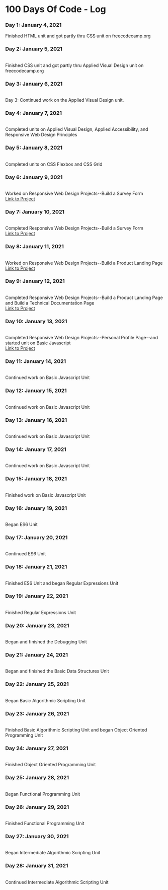 # 100 Days Of Code - Log

### Day 1: January 4, 2021
Finished HTML unit and got partly thru CSS unit on freecodecamp.org
<br>
<h3><b>Day 2: January 5, 2021</b></h3>
<br>
Finished CSS unit and got partly thru Applied Visual Design unit on freecodecamp.org
<br>
<h3><b>Day 3: January 6, 2021</b></h3>
<br>
Day 3: Continued work on the Applied Visual Design unit. 
<br>
<h3><b>Day 4: January 7, 2021</b></h3>
<br>
Completed units on Applied Visual Design, Applied Accessibility, and Responsive Web Design Principles
<br>
<h3><b>Day 5: January 8, 2021</b></h3>
<br>
Completed units on CSS Flexbox and CSS Grid
<br>
<h3><b>Day 6: January 9, 2021</b></h3>
<br>
Worked on Responsive Web Design Projects--Build a Survey Form
<br>
<a href="https://codepen.io/lmlanigan/pen/RwGBZdr">Link to Project</a>
<br>
<h3><b>Day 7: January 10, 2021</b></h3>
<br>
Completed Responsive Web Design Projects--Build a Survey Form
<br>
<a href="https://codepen.io/lmlanigan/pen/RwGBZdr">Link to Project</a>
<br>
<h3><b>Day 8: January 11, 2021</b></h3>
<br>
Worked on Responsive Web Design Projects--Build a Product Landing Page
<br>
<a href="https://codepen.io/lmlanigan/pen/yLaxQZY">Link to Project</a>
<br>
<h3><b>Day 9: January 12, 2021</b></h3>
<br>
Completed Responsive Web Design Projects--Build a Product Landing Page and Build a Technical Documentation Page
<br>
<a href="https://codepen.io/lmlanigan/pen/ZEpqXvj">Link to Project</a>
<br>
<h3><b>Day 10: January 13, 2021</b></h3>
<br>
Completed Responsive Web Design Projects--Personal Profile Page--and started unit on Basic Javascript
<br>
<a href="https://codepen.io/lmlanigan/pen/GqoJJG">Link to Project</a>
<br>
<h3><b>Day 11: January 14, 2021</b></h3>
<br>
Continued work on Basic Javascript Unit
<br>
<h3><b>Day 12: January 15, 2021</b></h3>
<br>
Continued work on Basic Javascript Unit
<br>
<h3><b>Day 13: January 16, 2021</b></h3>
<br>
Continued work on Basic Javascript Unit
<h3><b>Day 14: January 17, 2021</b></h3>
<br>
Continued work on Basic Javascript Unit
<br>
<h3><b>Day 15: January 18, 2021</b></h3>
<br>
Finished work on Basic Javascript Unit
<br>
<h3><b>Day 16: January 19, 2021</b></h3>
<br>
Began ES6 Unit
<br>
<h3><b>Day 17: January 20, 2021</b></h3>
<br>
Continued ES6 Unit
<br>
<h3><b>Day 18: January 21, 2021</b></h3>
<br>
Finished ES6 Unit and began Regular Expressions Unit
<br>
<h3><b>Day 19: January 22, 2021</b></h3>
<br>
Finished Regular Expressions Unit
<br>
<h3><b>Day 20: January 23, 2021</b></h3>
<br>
Began and finished the Debugging Unit
<br>
<h3><b>Day 21: January 24, 2021</b></h3>
<br>
Began and finished the Basic Data Structures Unit
<br>
<h3><b>Day 22: January 25, 2021</b></h3>
<br>
Began Basic Algorithmic Scripting Unit
<br>
<h3><b>Day 23: January 26, 2021</b></h3>
<br>
Finished Basic Algorithmic Scripting Unit and began Object Oriented Programming Unit
<br>
<h3><b>Day 24: January 27, 2021</b></h3>
<br>
Finished Object Oriented Programming Unit
<br>
<h3><b>Day 25: January 28, 2021</b></h3>
<br>
Began Functional Programming Unit
<br>
<h3><b>Day 26: January 29, 2021</b></h3>
<br>
Finished Functional Programming Unit
<br>
<h3><b>Day 27: January 30, 2021</b></h3>
<br>
Began Intermediate Algorithmic Scripting Unit
<br>
<h3><b>Day 28: January 31, 2021</b></h3>
<br>
Continued Intermediate Algorithmic Scripting Unit
